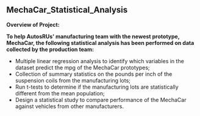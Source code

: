 ## MechaCar_Statistical_Analysis

**Overview of Project:**

**To help AutosRUs' manufacturing team with the newest prototype, MechaCar, the following statistical analysis has been performed on data collected by the production team:**
- Multiple linear regression analysis to identify which variables in the dataset predict the mpg of the MechaCar prototypes;
- Collection of summary statistics on the pounds per inch of the suspension coils from the manufacturing lots;
- Run t-tests to determine if the manufacturing lots are statistically different from the mean population;
- Design a statistical study to compare performance of the MechaCar against vehicles from other manufacturers.

  
